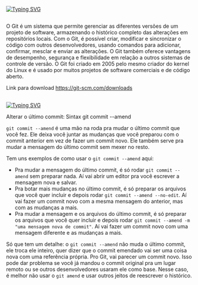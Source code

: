 [![Typing SVG](https://readme-typing-svg.demolab.com?font=arial&size=23&pause=1000&center=falso&vCenter=falso&repeat=verdadeiro&width=435&lines=Versionamento+com+GIT)](https://git.io/typing-svg)
##
O Git é um sistema que permite gerenciar as diferentes versões de um projeto de software, armazenando o histórico completo das alterações em repositórios locais. Com o Git, é possível criar, modificar e sincronizar o código com outros desenvolvedores, usando comandos para adicionar, confirmar, mesclar e enviar as alterações. O Git também oferece vantagens de desempenho, segurança e flexibilidade em relação a outros sistemas de controle de versão. O Git foi criado em 2005 pelo mesmo criador do kernel do Linux e é usado por muitos projetos de software comerciais e de código aberto.

Link para download
https://git-scm.com/downloads
##
[![Typing SVG](https://readme-typing-svg.demolab.com?font=Roboto&size=24&pause=1000&center=falso&vCenter=falso&repeat=verdadeiro&width=450&lines=git+commit+--amend)](https://git.io/typing-svg)

Alterar o último commit:
Sintax
git commit --amend

`git commit --amend` é uma mão na roda pra mudar o último commit que você fez. Ele deixa você juntar as mudanças que você preparou com o commit anterior em vez de fazer um commit novo. Ele também serve pra mudar a mensagem do último commit sem mexer no resto.

Tem uns exemplos de como usar o `git commit --amend` aqui:

- Pra mudar a mensagem do último commit, é só rodar `git commit --amend` sem preparar nada. Aí vai abrir um editor pra você escrever a mensagem nova e salvar.
- Pra botar mais mudanças no último commit, é só preparar os arquivos que você quer incluir e depois rodar `git commit --amend --no-edit`. Aí vai fazer um commit novo com a mesma mensagem do anterior, mas com as mudanças a mais.
- Pra mudar a mensagem e os arquivos do último commit, é só preparar os arquivos que você quer incluir e depois rodar `git commit --amend -m "uma mensagem nova de commit"`. Aí vai fazer um commit novo com uma mensagem diferente e as mudanças a mais.

Só que tem um detalhe: o `git commit --amend` não muda o último commit, ele troca ele inteiro, quer dizer que o commit emendado vai ser uma coisa nova com uma referência própria. Pro Git, vai parecer um commit novo. Isso pode dar problema se você já mandou o commit original pra um lugar remoto ou se outros desenvolvedores usaram ele como base. Nesse caso, é melhor não usar o `git amend` e usar outros jeitos de reescrever o histórico.

